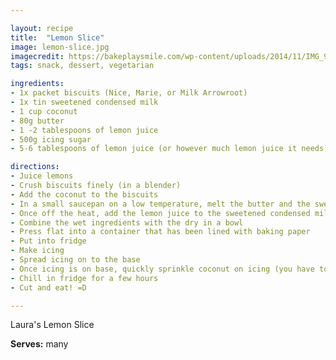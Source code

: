```yaml
---

layout: recipe
title:  "Lemon Slice"
image: lemon-slice.jpg
imagecredit: https://bakeplaysmile.com/wp-content/uploads/2014/11/IMG_9746-1.jpg
tags: snack, dessert, vegetarian

ingredients:
- 1x packet biscuits (Nice, Marie, or Milk Arrowroot)
- 1x tin sweetened condensed milk 
- 1 cup coconut 
- 80g butter 
- 1 -2 tablespoons of lemon juice 
- 500g icing sugar 
- 5-6 tablespoons of lemon juice (or however much lemon juice it needs)

directions:
- Juice lemons
- Crush biscuits finely (in a blender)
- Add the coconut to the biscuits
- In a small saucepan on a low temperature, melt the butter and the sweetened condensed milk together - constantly stirring or it will curdle
- Once off the heat, add the lemon juice to the sweetened condensed milk/butter mixture
- Combine the wet ingredients with the dry in a bowl
- Press flat into a container that has been lined with baking paper
- Put into fridge
- Make icing
- Spread icing on to the base
- Once icing is on base, quickly sprinkle coconut on icing (you have to be really quick/time it really well because the icing sets really fast)
- Chill in fridge for a few hours
- Cut and eat! =D

---
```


Laura's Lemon Slice

**Serves:** many